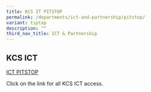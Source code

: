 ```yaml
---
title: KCS IT PITSTOP
permalink: /departments/ict-and-partnership/pitstop/
variant: tiptap
description: ""
third_nav_title: ICT & Partnership
---
```

<h2>KCS ICT</h2><p><a href="https://sites.google.com/moe.edu.sg/kcsitpitstop/home" rel="noopener noreferrer nofollow" target="_blank">ICT PITSTOP</a></p><p>Click on the link for all KCS ICT access.</p>